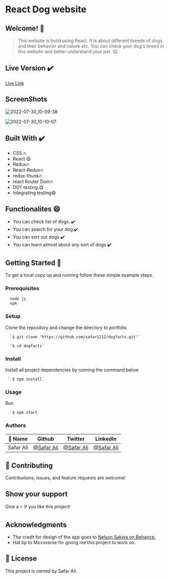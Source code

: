# React Dog website

## Welcome! 👋

> This website is build using React. It is about different breeds of dogs and their behavior and nature etc. You can check your dog's breed in this website and better understand your pet. 😋

## Live Version  ✔️

[Live Link](https://safar1212.github.io/dogfacts/)



 ## ScreenShots
 

![2022-07-30_10-09-38](https://user-images.githubusercontent.com/78845635/181875757-47fffb53-f7a6-4282-8788-db370252f4d6.jpg)




![2022-07-30_10-10-07](https://user-images.githubusercontent.com/78845635/181875755-c7d686cd-4ff5-4b55-b9f8-1791e9d8217f.jpg)

                              
## Built With ✔️


- CSS 🔥
- React 😋
- Redux🔥
- React-Redux🔥
- redux-thunk🔥
- react Router Dom🔥
- DDT testing.😋
- Integrating testing😄

## Functionalites 😄

- You can check list of dogs. ✔️
- You can search for your dog.✔️
- You can sort out dogs.✔️
- You can learn almost about any sort of dogs ✔️




## Getting Started 🙌

To get a local copy up and running follow these simple example steps.

### Prerequisites
```
  node js
  npm

```
### Setup
Clone the repository and change the directory to portfolio

``` 
  `$ git clone 'https://github.com/safar1212/dogfacts.git'`

  `$ cd dogfacts`

```

### Install
Install all project dependencies by running the command below
 
``` 
 ` $ npm install`
```
### Usage

Run
``` 
  `$ npm start
```


### Authors

| 👤 Name | Github | Twitter | LinkedIn |
|------|--------|---------|----------|
|Safar Ali|[@Safar Ali](https://github.com/safar1212)|[@Safar Ali](https://twitter.com/SafarAli999)|[@Safar Ali](https://www.linkedin.com/in/safar-ali999/)|

## 🤝 Contributing

Contributions, issues, and feature requests are welcome!

## Show your support

Give a ⭐️ if you like this project!

## Acknowledgments

- The cradit for design of the app goes to [Nelson Sakwa on Behance.](https://www.behance.net/sakwadesignstudio)
- Hat tip to Microverse for giving me this project to work on.

## 📝 License

This project is owned by Safar Ali.
